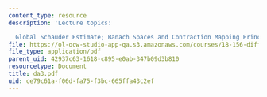 ```yaml
---
content_type: resource
description: 'Lecture topics:

  Global Schauder Estimate; Banach Spaces and Contraction Mapping Principle'
file: https://ol-ocw-studio-app-qa.s3.amazonaws.com/courses/18-156-differential-analysis-spring-2004/ce79c61af06dfa75f3bc665ffa43c2ef_da3.pdf
file_type: application/pdf
parent_uid: 42937c63-1618-c895-e0ab-347b09d3b810
resourcetype: Document
title: da3.pdf
uid: ce79c61a-f06d-fa75-f3bc-665ffa43c2ef
---
```

